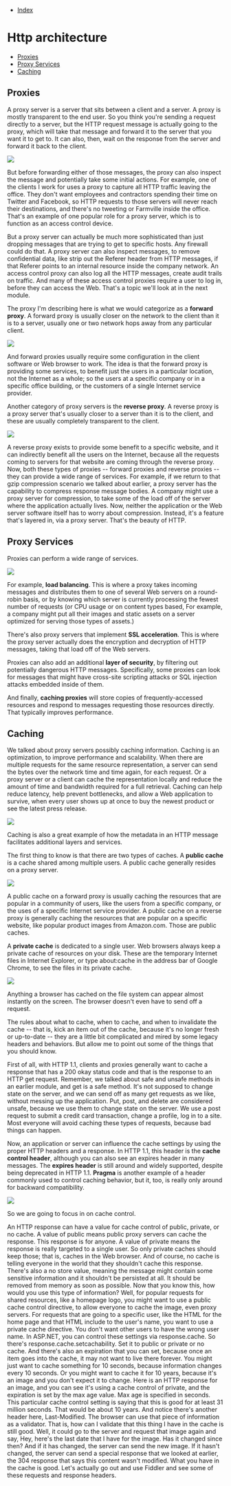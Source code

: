 - [Index](https://github.com/KiraDiShira/Http#http)

# Http architecture

- [Proxies](#proxies)
- [Proxy Services](#proxy-services)
- [Caching](#caching)

## Proxies

A proxy server is a server that sits between a client and a server. A proxy is mostly transparent to the end user. So you think you're sending a request directly to a server, but the HTTP request message is actually going to the proxy, which will take that message and forward it to the server that you want it to get to. It can also, then, wait on the response from the server and forward it back to the client. 

<img src="https://github.com/KiraDiShira/Http/blob/master/HttpArchitecture/Images/arch1.png" />

But before forwarding either of those messages, the proxy can also inspect the message and potentially take some initial actions. For example, one of the clients I work for uses a proxy to capture all HTTP traffic leaving the office. They don't want employees and contractors spending their time on Twitter and Facebook, so HTTP requests to those servers will never reach their destinations, and there's no tweeting or Farmville inside the office. That's an example of one popular role for a proxy server, which is to function as an access control device. 

But a proxy server can actually be much more sophisticated than just dropping messages that are trying to get to specific hosts. Any firewall could do that. A proxy server can also inspect messages, to remove confidential data, like strip out the Referer header from HTTP messages, if that Referer points to an internal resource inside the company network. An access control proxy can also log all the HTTP messages, create audit trails on traffic. And many of these access control proxies require a user to log in, before they can access the Web. That's a topic we'll look at in the next module. 

The proxy I'm describing here is what we would categorize as a **forward proxy**. A forward proxy is usually closer on the network to the client than it is to a server, usually one or two network hops away from any particular client. 

<img src="https://github.com/KiraDiShira/Http/blob/master/HttpArchitecture/Images/arch2.png" />

And forward proxies usually require some configuration in the client software or Web browser to work. The idea is that the forward proxy is providing some services, to benefit just the users in a particular location, not the Internet as a whole; so the users at a specific company or in a specific office building, or the customers of a single Internet service provider. 

Another category of proxy servers is the **reverse proxy**. A reverse proxy is a proxy server that's usually closer to a server than it is to the client, and these are usually completely transparent to the client.

<img src="https://github.com/KiraDiShira/Http/blob/master/HttpArchitecture/Images/arch3.png" />

A reverse proxy exists to provide some benefit to a specific website, and it can indirectly benefit all the users on the Internet, because all the requests coming to servers for that website are coming through the reverse proxy. Now, both these types of proxies -- forward proxies and reverse proxies -- they can provide a wide range of services. For example, if we return to that gzip compression scenario we talked about earlier, a proxy server has the capability to compress response message bodies. A company might use a proxy server for compression, to take some of the load off of the server where the application actually lives. Now, neither the application or the Web server software itself has to worry about compression. Instead, it's a feature that's layered in, via a proxy server. That's the beauty of HTTP.

## Proxy Services

Proxies can perform a wide range of services.

<img src="https://github.com/KiraDiShira/Http/blob/master/HttpArchitecture/Images/arch4.png" />

For example, **load balancing**. This is where a proxy takes incoming messages and distributes them to one of several Web servers on a round-robin basis, or by knowing which server is currently processing the fewest number of requests (or CPU usage or on content types based, For example, a company might put all their images and static assets on a server optimized for serving those types of assets.)

There's also proxy servers that implement **SSL acceleration**. This is where the proxy server actually does the encryption and decryption of HTTP messages, taking that load off of the Web servers. 

Proxies can also add an additional **layer of security**, by filtering out potentially dangerous HTTP messages. Specifically, some proxies can look for messages that might have cross-site scripting attacks or SQL injection attacks embedded inside of them. 

And finally, **caching proxies** will store copies of frequently-accessed resources and respond to messages requesting those resources directly. That typically improves performance. 

## Caching 

We talked about proxy servers possibly caching information. Caching is an optimization, to improve performance and scalability. When there are multiple requests for the same resource representation, a server can send the bytes over the network time and time again, for each request. Or a proxy server or a client can cache the representation locally and reduce the amount of time and bandwidth required for a full retrieval. Caching can help reduce latency, help prevent bottlenecks, and allow a Web application to survive, when every user shows up at once to buy the newest product or see the latest press release. 

<img src="https://github.com/KiraDiShira/Http/blob/master/HttpArchitecture/Images/arch5.png" />

Caching is also a great example of how the metadata in an HTTP message facilitates additional layers and services. 

The first thing to know is that there are two types of caches. A **public cache** is a cache shared among multiple users. A public cache generally resides on a proxy server.

<img src="https://github.com/KiraDiShira/Http/blob/master/HttpArchitecture/Images/arch6.png" />

A public cache on a forward proxy is usually caching the resources that are popular in a community of users, like the users from a specific company, or the uses of a specific Internet service provider. A public cache on a reverse proxy is generally caching the resources that are popular on a specific website, like popular product images from Amazon.com. Those are public caches. 

A **private cache** is dedicated to a single user. Web browsers always keep a private cache of resources on your disk. These are the temporary Internet files in Internet Explorer, or type about:cache in the address bar of Google Chrome, to see the files in its private cache. 

<img src="https://github.com/KiraDiShira/Http/blob/master/HttpArchitecture/Images/arch7.png" />

Anything a browser has cached on the file system can appear almost instantly on the screen. The browser doesn't even have to send off a request. 

The rules about what to cache, when to cache, and when to invalidate the cache -- that is, kick an item out of the cache, because it's no longer fresh or up-to-date -- they are a little bit complicated and mired by some legacy headers and behaviors. But allow me to point out some of the things that you should know. 

First of all, with HTTP 1.1, clients and proxies generally want to cache a response that has a 200 okay status code and that is the response to an HTTP get request. Remember, we talked about safe and unsafe methods in an earlier module, and get is a safe method. It's not supposed to change state on the server, and we can send off as many get requests as we like, without messing up the application. Put, post, and delete are considered unsafe, because we use them to change state on the server. We use a post request to submit a credit card transaction, change a profile, log in to a site. Most everyone will avoid caching these types of requests, because bad things can happen. 

Now, an application or server can influence the cache settings by using the proper HTTP headers and a response. In HTTP 1.1, this header is the **cache control header**, although you can also see an expires header in many messages. The **expires header** is still around and widely supported, despite being deprecated in HTTP 1.1. **Pragma** is another example of a header commonly used to control caching behavior, but it, too, is really only around for backward compatibility. 

<img src="https://github.com/KiraDiShira/Http/blob/master/HttpArchitecture/Images/arch8.png" />

So we are going to focus in on cache control.



An HTTP response can have a value for cache control of public, private, or no cache. A value of public means public proxy servers can cache the response. This response is for anyone. A value of private means the response is really targeted to a single user. So only private caches should keep those; that is, caches in the Web browser. And of course, no cache is telling everyone in the world that they shouldn't cache this response. There's also a no store value, meaning the message might contain some sensitive information and it shouldn't be persisted at all. It should be removed from memory as soon as possible. Now that you know this, how would you use this type of information? Well, for popular requests for shared resources, like a homepage logo, you might want to use a public cache control directive, to allow everyone to cache the image, even proxy servers. For requests that are going to a specific user, like the HTML for the home page and that HTML include to the user's name, you want to use a private cache directive. You don't want other users to have the wrong user name. In ASP.NET, you can control these settings via response.cache. So there's response.cache.setcachability. Set it to public or private or no cache. And there's also an expiration that you can set, because once an item goes into the cache, it may not want to live there forever. You might just want to cache something for 10 seconds, because information changes every 10 seconds. Or you might want to cache it for 10 years, because it's an image and you don't expect it to change. Here is an HTTP response for an image, and you can see it's using a cache control of private, and the expiration is set by the max age value. Max age is specified in seconds. This particular cache control setting is saying that this is good for at least 31 million seconds. That would be about 10 years. And notice there's another header here, Last-Modified. The browser can use that piece of information as a validator. That is, how can I validate that this thing I have in the cache is still good. Well, it could go to the server and request that image again and say, Hey, here's the last date that I have for the image. Has it changed since then? And if it has changed, the server can send the new image. If it hasn't changed, the server can send a special response that we looked at earlier, the 304 response that says this content wasn't modified. What you have in the cache is good. Let's actually go out and use Fiddler and see some of these requests and response headers.
